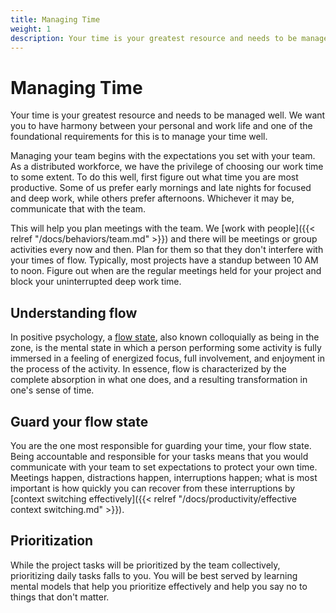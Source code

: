 ```yaml
---
title: Managing Time
weight: 1
description: Your time is your greatest resource and needs to be managed well. We want you to have harmony between your personal and work life and one of the foundational requirements for this is to manage your time well.
---
```


# Managing Time

Your time is your greatest resource and needs to be managed well. We want you to have harmony between your personal and work life and one of the foundational requirements for this is to manage your time well.

Managing your team begins with the expectations you set with your team. As a distributed workforce, we have the privilege of choosing our work time to some extent. To do this well, first figure out what time you are most productive. Some of us prefer early mornings and late nights for focused and deep work, while others prefer afternoons. Whichever it may be, communicate that with the team.

This will help you plan meetings with the team. We [work with people]({{< relref "/docs/behaviors/team.md" >}}) and there will be meetings or group activities every now and then. Plan for them so that they don't interfere with your times of flow. Typically, most projects have a standup between 10 AM to noon. Figure out when are the regular meetings held for your project and block your uninterrupted deep work time.

## Understanding flow

In positive psychology, a [flow state](<https://en.wikipedia.org/wiki/Flow_(psychology)>), also known colloquially as being in the zone, is the mental state in which a person performing some activity is fully immersed in a feeling of energized focus, full involvement, and enjoyment in the process of the activity. In essence, flow is characterized by the complete absorption in what one does, and a resulting transformation in one's sense of time.

## Guard your flow state

You are the one most responsible for guarding your time, your flow state. Being accountable and responsible for your tasks means that you would communicate with your team to set expectations to protect your own time. Meetings happen, distractions happen, interruptions happen; what is most important is how quickly you can recover from these interruptions by [context switching effectively]({{< relref "/docs/productivity/effective context switching.md" >}}).

## Prioritization

While the project tasks will be prioritized by the team collectively, prioritizing daily tasks falls to you. You will be best served by learning mental models that help you prioritize effectively and help you say no to things that don't matter.
